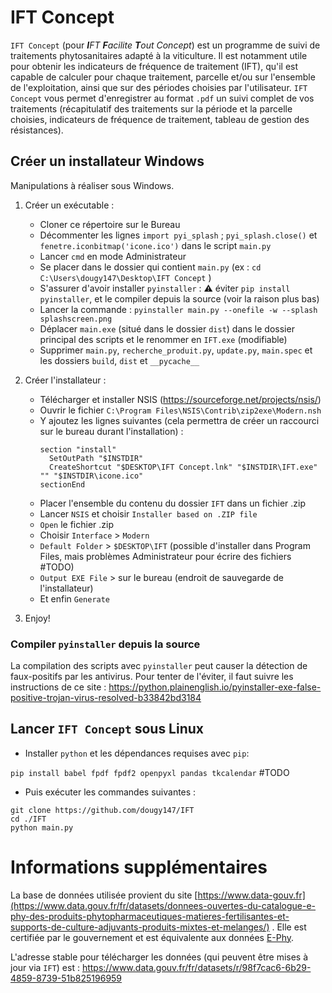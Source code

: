 # IFT Concept

`IFT Concept` (pour _**I**FT **F**acilite **T**out Concept_) est un programme de suivi de traitements phytosanitaires adapté à la viticulture.
Il est notamment utile pour obtenir les indicateurs de fréquence de traitement (IFT), qu'il est capable de calculer pour chaque traitement, parcelle et/ou sur l'ensemble de l'exploitation, ainsi que sur des périodes choisies par l'utilisateur.
`IFT Concept` vous permet d'enregistrer au format `.pdf` un suivi complet de vos traitements (récapitulatif des traitements sur la période et la parcelle choisies, indicateurs de fréquence de traitement, tableau de gestion des résistances).



## Créer un installateur Windows

Manipulations à réaliser sous Windows.

1) Créer un exécutable :
    - Cloner ce répertoire sur le Bureau
    - Décommenter les lignes `import pyi_splash` ; `pyi_splash.close()` et `fenetre.iconbitmap('icone.ico')` dans le script `main.py`
    - Lancer `cmd` en mode Administrateur
    - Se placer dans le dossier qui contient `main.py` (ex : `cd C:\Users\dougy147\Desktop\IFT Concept` )
    - S'assurer d'avoir installer `pyinstaller` : ⚠ éviter `pip install pyinstaller`, et le compiler depuis la source (voir la raison plus bas)
    - Lancer la commande : `pyinstaller main.py --onefile -w --splash splashscreen.png`
    - Déplacer `main.exe` (situé dans le dossier `dist`) dans le dossier principal des scripts et le renommer en `IFT.exe` (modifiable)
    - Supprimer `main.py`, `recherche_produit.py`, `update.py`, `main.spec` et les dossiers `build`, `dist` et `__pycache__`

2) Créer l'installateur :
    - Télécharger et installer NSIS (https://sourceforge.net/projects/nsis/)
    - Ouvrir le fichier `C:\Program Files\NSIS\Contrib\zip2exe\Modern.nsh`
    - Y ajoutez les lignes suivantes (cela permettra de créer un raccourci sur le bureau durant l'installation) :
      ```
      section "install"
      	SetOutPath "$INSTDIR"
      	CreateShortcut "$DESKTOP\IFT Concept.lnk" "$INSTDIR\IFT.exe" "" "$INSTDIR\icone.ico"
      sectionEnd
      ```
    - Placer l'ensemble du contenu du dossier `IFT` dans un fichier .zip
    - Lancer `NSIS` et choisir `Installer based on .ZIP file`
    - `Open` le fichier .zip
    - Choisir `Interface` > `Modern`
    - `Default Folder` > `$DESKTOP\IFT` (possible d'installer dans Program Files, mais problèmes Administrateur pour écrire des fichiers #TODO)
    - `Output EXE File` > sur le bureau (endroit de sauvegarde de l'installateur)
    - Et enfin `Generate`

3) Enjoy!

### Compiler `pyinstaller` depuis la source

La compilation des scripts avec `pyinstaller` peut causer la détection de faux-positifs par les antivirus.
Pour tenter de l'éviter, il faut suivre les instructions de ce site : https://python.plainenglish.io/pyinstaller-exe-false-positive-trojan-virus-resolved-b33842bd3184


## Lancer `IFT Concept` sous Linux

- Installer `python` et les dépendances requises avec `pip`:

`pip install babel fpdf fpdf2 openpyxl pandas tkcalendar`
#TODO

- Puis exécuter les commandes suivantes :
```
git clone https://github.com/dougy147/IFT
cd ./IFT
python main.py
```


# Informations supplémentaires

La base de données utilisée provient du site [https://www.data-gouv.fr](https://www.data.gouv.fr/fr/datasets/donnees-ouvertes-du-catalogue-e-phy-des-produits-phytopharmaceutiques-matieres-fertilisantes-et-supports-de-culture-adjuvants-produits-mixtes-et-melanges/) .
Elle est certifiée par le gouvernement et est équivalente aux données [E-Phy](https://ephy.anses.fr).

L'adresse stable pour télécharger les données (qui peuvent être mises à jour via `IFT`) est :
https://www.data.gouv.fr/fr/datasets/r/98f7cac6-6b29-4859-8739-51b825196959
